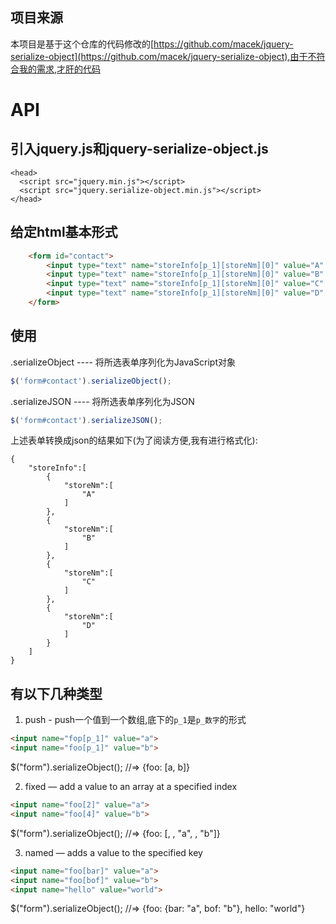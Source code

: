 ##  项目来源
本项目是基于这个仓库的代码修改的[https://github.com/macek/jquery-serialize-object](https://github.com/macek/jquery-serialize-object),由于不符合我的需求,才肝的代码


#   API
##  引入jquery.js和jquery-serialize-object.js
```
<head>
  <script src="jquery.min.js"></script>
  <script src="jquery.serialize-object.min.js"></script>
</head>
```
##  给定html基本形式
```html
    <form id="contact">
        <input type="text" name="storeInfo[p_1][storeNm][0]" value="A" />
        <input type="text" name="storeInfo[p_1][storeNm][0]" value="B" />
        <input type="text" name="storeInfo[p_1][storeNm][0]" value="C" />
        <input type="text" name="storeInfo[p_1][storeNm][0]" value="D" />
    </form>
```

##  使用
.serializeObject ---- 将所选表单序列化为JavaScript对象
```javascript
$('form#contact').serializeObject();
```

.serializeJSON ---- 将所选表单序列化为JSON
```javascript
$('form#contact').serializeJSON();
```

上述表单转换成json的结果如下(为了阅读方便,我有进行格式化):
```
{
    "storeInfo":[
        {
            "storeNm":[
                "A"
            ]
        },
        {
            "storeNm":[
                "B"
            ]
        },
        {
            "storeNm":[
                "C"
            ]
        },
        {
            "storeNm":[
                "D"
            ]
        }
    ]
}
```

##  有以下几种类型
1.  push - push一个值到一个数组,底下的`p_1`是`p_数字`的形式
```html
<input name="fop[p_1]" value="a">
<input name="foo[p_1]" value="b">
```
$("form").serializeObject();
//=> {foo: [a, b]}

2.  fixed — add a value to an array at a specified index
```html
<input name="foo[2]" value="a">
<input name="foo[4]" value="b">
```
$("form").serializeObject();
//=> {foo: [, , "a", , "b"]}

3.  named — adds a value to the specified key
```html
<input name="foo[bar]" value="a">
<input name="foo[bof]" value="b">
<input name="hello" value="world">
```
$("form").serializeObject();
//=> {foo: {bar: "a", bof: "b"}, hello: "world"}
